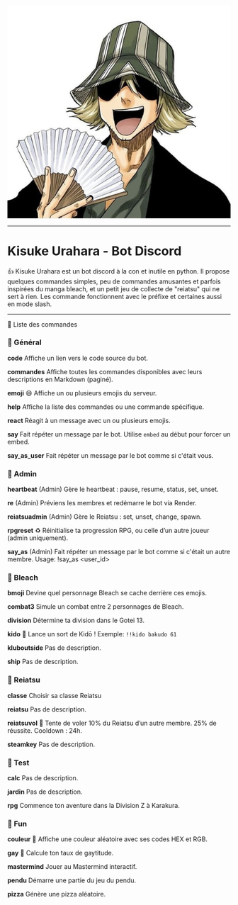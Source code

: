 ![kisuke](assets/kisuke.jpg)

---
# Kisuke Urahara - Bot Discord

👍 Kisuke Urahara est un bot discord à la con et inutile en python. Il propose quelques commandes simples, peu de commandes amusantes et parfois inspirées du manga bleach, et un petit jeu de collecte de "reiatsu" qui ne sert à rien. Les commande fonctionnent avec le préfixe et certaines aussi en mode slash.

---

📜 Liste des commandes
### 📂 Général

**code**
Affiche un lien vers le code source du bot.

**commandes**
Affiche toutes les commandes disponibles avec leurs descriptions en Markdown (paginé).

**emoji**
😄 Affiche un ou plusieurs emojis du serveur.

**help**
Affiche la liste des commandes ou une commande spécifique.

**react**
Réagit à un message avec un ou plusieurs emojis.

**say**
Fait répéter un message par le bot. Utilise `embed` au début pour forcer un embed.

**say_as_user**
Fait répéter un message par le bot comme si c'était vous.

### 📂 Admin

**heartbeat**
(Admin) Gère le heartbeat : pause, resume, status, set, unset.

**re**
(Admin) Préviens les membres et redémarre le bot via Render.

**reiatsuadmin**
(Admin) Gère le Reiatsu : set, unset, change, spawn.

**rpgreset**
♻️ Réinitialise ta progression RPG, ou celle d’un autre joueur (admin uniquement).

**say_as**
(Admin) Fait répéter un message par le bot comme si c'était un autre membre.
Usage: !say_as <user_id> <message>

### 📂 Bleach

**bmoji**
Devine quel personnage Bleach se cache derrière ces emojis.

**combat3**
Simule un combat entre 2 personnages de Bleach.

**division**
Détermine ta division dans le Gotei 13.

**kido**
🎼 Lance un sort de Kidō ! Exemple: `!!kido bakudo 61`

**kluboutside**
Pas de description.

**ship**
Pas de description.

### 📂 Reiatsu

**classe**
Choisir sa classe Reiatsu

**reiatsu**
Pas de description.

**reiatsuvol**
💠 Tente de voler 10% du Reiatsu d’un autre membre. 25% de réussite. Cooldown : 24h.

**steamkey**
Pas de description.

### 📂 Test

**calc**
Pas de description.

**jardin**
Pas de description.

**rpg**
Commence ton aventure dans la Division Z à Karakura.

### 📂 Fun

**couleur**
🎨 Affiche une couleur aléatoire avec ses codes HEX et RGB.

**gay**
🌈 Calcule ton taux de gaytitude.

**mastermind**
Jouer au Mastermind interactif.

**pendu**
Démarre une partie du jeu du pendu.

**pizza**
Génère une pizza aléatoire.
